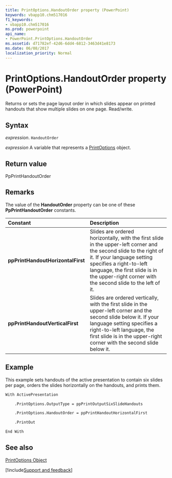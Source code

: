 ```yaml
---
title: PrintOptions.HandoutOrder property (PowerPoint)
keywords: vbapp10.chm517016
f1_keywords:
- vbapp10.chm517016
ms.prod: powerpoint
api_name:
- PowerPoint.PrintOptions.HandoutOrder
ms.assetid: d71782ef-42d6-6dd4-6812-3463d41e8173
ms.date: 06/08/2017
localization_priority: Normal
---
```



# PrintOptions.HandoutOrder property (PowerPoint)

Returns or sets the page layout order in which slides appear on printed handouts that show multiple slides on one page. Read/write.


## Syntax

_expression_. `HandoutOrder`

_expression_ A variable that represents a [PrintOptions](PowerPoint.PrintOptions.md) object.


## Return value

PpPrintHandoutOrder


## Remarks

The value of the  **HandoutOrder** property can be one of these **PpPrintHandoutOrder** constants.



|Constant|Description|
|:-----|:-----|
|**ppPrintHandoutHorizontalFirst**|Slides are ordered horizontally, with the first slide in the upper-left corner and the second slide to the right of it. If your language setting specifies a right-to-left language, the first slide is in the upper-right corner with the second slide to the left of it.|
|**ppPrintHandoutVerticalFirst**| Slides are ordered vertically, with the first slide in the upper-left corner and the second slide below it. If your language setting specifies a right-to-left language, the first slide is in the upper-right corner with the second slide below it.|

## Example

This example sets handouts of the active presentation to contain six slides per page, orders the slides horizontally on the handouts, and prints them.


```vb
With ActivePresentation

    .PrintOptions.OutputType = ppPrintOutputSixSlideHandouts

    .PrintOptions.HandoutOrder = ppPrintHandoutHorizontalFirst

    .PrintOut

End With
```


## See also


[PrintOptions Object](PowerPoint.PrintOptions.md)

[!include[Support and feedback](~/includes/feedback-boilerplate.md)]